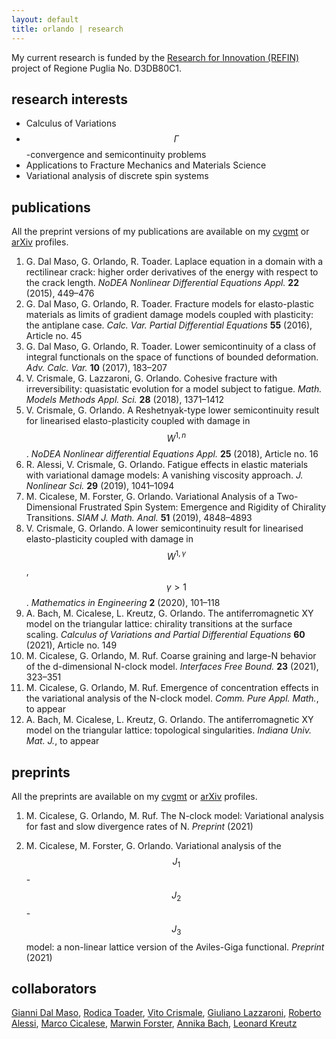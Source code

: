 ```yaml
---
layout: default
title: orlando | research
---
```



My current research is funded by the [Research for Innovation (REFIN)](https://www.refin.regione.puglia.it/pages/index) project of Regione Puglia No. D3DB80C1.

## research interests

- Calculus of Variations
- $$\Gamma$$-convergence and semicontinuity problems
- Applications to Fracture Mechanics and Materials Science
- Variational analysis of discrete spin systems


## publications

All the preprint versions of my publications are available on my [cvgmt](http://cvgmt.sns.it/person/1531/) or [arXiv](https://arxiv.org/a/orlando_g_1.html) profiles.

1. G. Dal Maso, G. Orlando, R. Toader. Laplace equation in a domain with a rectilinear crack: higher order derivatives of the energy with respect to the crack length. *NoDEA Nonlinear Differential Equations Appl.* **22** (2015), 449–476
2. G. Dal Maso, G. Orlando, R. Toader. Fracture models for elasto-plastic materials as limits of gradient damage models coupled with plasticity: the antiplane case. *Calc. Var. Partial Differential Equations* **55** (2016), Article no. 45
3. G. Dal Maso, G. Orlando, R. Toader. Lower semicontinuity of a class of integral functionals on the space of functions of bounded deformation. *Adv. Calc. Var.* **10** (2017), 183–207
4. V. Crismale, G. Lazzaroni, G. Orlando. Cohesive fracture with irreversibility: quasistatic evolution for a model subject to fatigue. *Math. Models Methods Appl. Sci.* **28** (2018), 1371–1412
5. V. Crismale, G. Orlando. A Reshetnyak-type lower semicontinuity result for linearised elasto-plasticity coupled with damage in $$W^{1,n}$$. *NoDEA Nonlinear differential Equations Appl.* **25** (2018), Article no. 16
6. R. Alessi, V. Crismale, G. Orlando. Fatigue effects in elastic materials with variational damage models: A vanishing viscosity approach. *J. Nonlinear Sci.* **29** (2019), 1041–1094
7. M. Cicalese, M. Forster, G. Orlando. Variational Analysis of a Two-Dimensional Frustrated Spin System: Emergence and Rigidity of Chirality Transitions. *SIAM J. Math. Anal.* **51** (2019), 4848–4893
8. V. Crismale, G. Orlando. A lower semicontinuity result for linearised elasto-plasticity coupled with damage in $$W^{1,\gamma}$$, $$\gamma > 1$$. *Mathematics in Engineering* **2** (2020), 101–118
9. A. Bach, M. Cicalese, L. Kreutz, G. Orlando. The antiferromagnetic XY model on the triangular lattice: chirality transitions at the surface scaling. *Calculus of Variations and Partial Differential Equations* **60** (2021), Article no. 149
10. M. Cicalese, G. Orlando, M. Ruf. Coarse graining and large-N behavior of the d-dimensional N-clock model. *Interfaces Free Bound.* **23** (2021), 323–351
11. M. Cicalese, G. Orlando, M. Ruf. Emergence of concentration effects in the variational analysis of the N-clock model. *Comm. Pure Appl. Math.*, to appear
12.  A. Bach, M. Cicalese, L. Kreutz, G. Orlando. The antiferromagnetic XY model on the triangular lattice: topological singularities. *Indiana Univ. Mat. J.*, to appear

## preprints

All the preprints are available on my [cvgmt](http://cvgmt.sns.it/person/1531/) or [arXiv](https://arxiv.org/a/orlando_g_1.html) profiles.

1. M. Cicalese, G. Orlando, M. Ruf. The N-clock model: Variational analysis for fast and slow divergence rates of N. *Preprint* (2021)

2. M. Cicalese, M. Forster, G. Orlando. Variational analysis of the $$J_1$$-$$J_2$$-$$J_3$$ model: a non-linear lattice version of the Aviles-Giga functional. *Preprint* (2021)

## collaborators

[Gianni Dal Maso](https://people.sissa.it/~dalmaso/), [Rodica Toader](https://people.uniud.it/page/rodica.toader), [Vito Crismale](http://www.vitocrismale.info/index.html), [Giuliano Lazzaroni](https://web.math.unifi.it/users/lazzaroni/), [Roberto Alessi](https://robertoalessi.weebly.com/), [Marco Cicalese](https://www-m7.ma.tum.de/bin/view/Analysis/MarcoCicalese), [Marwin Forster](https://www-m7.ma.tum.de/bin/view/Analysis/MarwinForster), [Annika Bach](https://www-m7.ma.tum.de/bin/view/Analysis/AnnikaBach), [Leonard Kreutz](https://www.uni-muenster.de/AMM/en/Friedrich/mitarbeiter/kreutz.html)